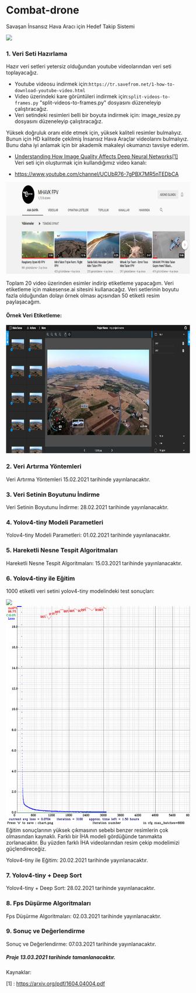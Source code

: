 # Combat-drone
Savaşan İnsansız Hava Aracı için Hedef Takip Sistemi

<a href="" target="_blank"><img height="350" src="https://www.baykarsavunma.com/upload/sayfa/savasaniha.jpg"></a>

### 1. Veri Seti Hazırlama

Hazır veri setleri yetersiz olduğundan youtube videolarından veri seti toplayacağız. 

* Youtube videosu indirmek için:`https://tr.savefrom.net/1-how-to-download-youtube-video.html`
* Video üzerindeki kare görüntüleri indirmek için:`split-videos-to-frames.py` "split-videos-to-frames.py" dosyasını düzeneleyip çalıştıracağız.
* Veri setindeki resimleri belli bir boyuta indirmek için: image_resize.py dosyasını düzeneleyip çalıştıracağız.<br/>

Yüksek doğruluk oranı elde etmek için, yüksek kaliteli resimler bulmalıyız. Bunun için HD kalitede çekilmiş İnsansız Hava Araçlar videolarını bulmalıyız. Bunu daha iyi anlamak için bir akademik makaleyi okumanızı tavsiye ederim.

- [Understanding How Image Quality Affects Deep
Neural Networks[1]](https://arxiv.org/pdf/1604.04004.pdf)<br/>
Veri seti için oluşturmak için kullandığımız video kanalı:<br/>

- https://www.youtube.com/channel/UCUbR76-7gPBX7MR5nTEDbCA
<img height="250" src="/images/mhavkfpv.png"/>

Toplam 20 video üzerinden esimler indirip etiketleme yapacağım. Veri etiketleme için makesense.ai sitesini kullanacağız. Veri setlerinin boyutu fazla olduğundan dolayı örnek olması açısından 50 etiketli resim paylaşacağım.

#### Örnek Veri Etiketleme:

<img height="350" src="/images/makesense.png"/>

### 2. Veri Artırma Yöntemleri

Veri Artırma Yöntemleri 15.02.2021 tarihinde yayınlanacaktır.

### 3. Veri Setinin Boyutunu İndirme

Veri Setinin Boyutunu İndirme: 28.02.2021 tarihinde yayınlanacaktır.

### 4. Yolov4-tiny Modeli Parametleri

Yolov4-tiny Modeli Parametleri: 01.02.2021 tarihinde yayınlanacaktır.


### 5. Hareketli Nesne Tespit Algoritmaları

Hareketli Nesne Tespit Algoritmaları: 15.03.2021 tarihinde yayınlanacaktır.


### 6. Yolov4-tiny ile Eğitim

1000 etiketli veri setini yolov4-tiny modelindeki test sonuçları:

<img src="/videos/uav.gif"/>
<img height="600" src="/images/chart.png"/>
Eğitim sonuçlarının yüksek çıkmasının sebebi benzer resimlerin çok olmasından kaynaklı. Farklı bir İHA modeli gördüğünde tanımakta zorlanacaktır. Bu yüzden farklı İHA videolarından resim çekip modelimizi güçlendireceğiz.

Yolov4-tiny ile Eğitim: 20.02.2021 tarihinde yayınlanacaktır.


### 7. Yolov4-tiny + Deep Sort

 Yolov4-tiny + Deep Sort: 28.02.2021 tarihinde yayınlanacaktır.

### 8. Fps Düşürme Algoritmaları


Fps Düşürme Algoritmaları: 02.03.2021 tarihinde yayınlanacaktır.

### 9. Sonuç ve Değerlendirme

Sonuç ve Değerlendirme: 07.03.2021 tarihinde yayınlanacaktır.

##### Proje 13.03.2021 tarihinde tamanlanacaktır.

Kaynaklar:

[1] : https://arxiv.org/pdf/1604.04004.pdf
